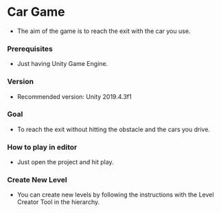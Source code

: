 # Car Game

- The aim of the game is to reach the exit with the car you use.

### Prerequisites

- Just having Unity Game Engine.

### Version

- Recommended version: Unity 2019.4.3f1

### Goal

- To reach the exit without hitting the obstacle and the cars you drive.

### How to play in editor

- Just open the project and hit play.

### Create New Level

- You can create new levels by following the instructions with the Level Creator Tool in the hierarchy.
